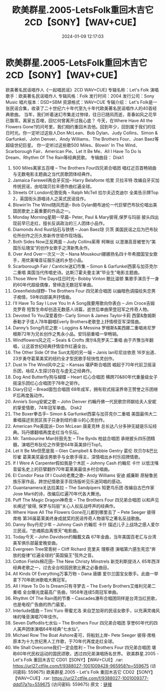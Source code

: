 ﻿---
title: 欧美群星.2005-LetsFolk重回木吉它2CD【SONY】【WAV+CUE】
date: 2024-01-09 12:17:03
categories: 古典音乐、新世纪、纯音雅乐
tags: 纯音雅乐
---
# 欧美群星.2005-LetsFolk重回木吉它2CD【SONY】【WAV+CUE】

欧美著名民谣唱作人《一起唱民谣》2CD WAV+CUE]
专辑名称：Let's Folk
演唱歌手：欧美著名民谣唱作人
专辑风格：Folk
发行时间：2004
发行公司：Sony Music
唱片版本：DSD+SBM
资源格式：WAV+CUE
专辑介绍：
Let's Folk是一张民谣合集，收录了二十世纪六十年代至九十年代欧美著名民谣唱作人的40首经典歌曲。
当年，我们听着迷幻市集走过惨绿，往日已随风而逝，青春如风之花早已飘零。离家五百哩，回忆何曾离开过我心底？ 今天，在Where
Have All the Flowers
Gone?的问号里，我们相约重回木吉他。回到年少，回到属于我们的往日时光。你一定听过这些人Don McLean、Bob
Dylan、Judy Collins、Simon & Garfunkel、John Denver、Andy
Williams、The Brothers Four、Joan Baez等超级世纪巨星。 你一定听过这些歌500
Miles、Blowin' In The Wind、Scarborough Fair、American Pie、Let It Be
Me、All I Have To Do Is Dream、Rhythm Of The Rain等经典民歌。
专辑曲目：
Disk1
1. 500 Miles离家五百哩 – The Brothers Four四兄弟合唱团
唱红近百首畅销曲与无数电影主题曲之当代民歌团体经典作。
2. Jamaica Farewell再会牙买加– Harry Belafonte 哈里 贝拉丰特
改编自牙买加传统民谣，由哈瑞贝拉丰德作曲红遍全球。
3. Streets Of London伦敦街角 – Ralph McTell 拉尔夫迈克迪尔 全美告示牌Top
2，英国街头游唱诗人之英式民谣佳作。
4. Blowin’In The Wind随风而逝– Bob
Dylan鲍布迪伦一代巨擘巴布狄伦唱出美国民歌史上最重要的作品之一。
5. Monday Morning星期一早晨– Peter, Paul & Mary彼得,保罗与玛丽
披头四出现前早已走红，擅长反讽政治的三人团体小品作。
6. Diamonds And Rust钻石与铁锈 – Joan Baez琼 贝茨
美国民谣之后为巴布狄伦所创作之历久弥新传世钜作现场版。
7. Both Sides Now正反两面 – Judy Collins茱蒂 柯琳丝
以澄澈高音被誉为“美国乐坛瑰宝”的创作女歌手之清新隽永作。
8. Over And Over一次又一次 – Nana
Mouskouri娜娜扬名四十年希腊国宝女歌手，用优美嗓音征服乐迷的乡愁小品。
9. Scarborough Fair / Canticle迷幻市集 – Simon &
Garfunkel西蒙与加芬克尔二重唱 美国当代传唱史诗。达斯汀霍夫曼主演“毕业生”电影主题曲。
10. Those Were The Days往日时光– Bobby Vinton 鲍比温顿
集歌手演员于一身的60年代超级偶像，曾缔造无数冠军单曲。
11. Greenfields绿野– The Brothers Four 四兄弟合唱团
以幽暗色调描绘失恋男子痴情，59年四部美声抒情曲。
12. I’ll Have To Say I Love You In A Song我要用歌向你表白 – Jim Croce吉姆
克罗奇 短暂生命却创造无数感人诗篇，逝世后单曲荣登冠军之传奇人物。
13. Devoted To You深爱着你– Carly Simon & James Taylor卡莉
西蒙&詹姆斯泰勒才子佳人78年翻唱Everly Brothers老歌登上抒情榜亚军深情曲。
14. Danny’s Song丹尼之歌 – Loggins & Messina
罗根斯&美西娜二重唱肯尼罗根斯72年为兄长创作之隽永小品。安玛丽重唱一举畅销。
15. Windflowers风之花 – Seals & Crofts 席尔&克罗夫二重唱
由于齐豫当年翻唱，让这首世纪经典抒情佳作红遍全台。
16. The Other Side Of the Sun太阳的另一端 – Janis Ian珍尼丝依恩
16岁出道、23岁勇夺葛莱美奖的纽约全才型民歌手轻快性灵创作。
17. Dust In The Wind风中之尘 – Kansas 堪萨斯合唱团
崛起于70年代前卫摇滚乐团，咏叹人生探讨存在与虚无之经典作。
18. Dog And Butterfly狗与蝴蝶 – Heart 红心合唱团
横跨70&80年代重量级女子摇滚乐团红心合唱团于78年之钜作。
19. Diary日记 – Bread面包合唱团 68年成军，拥有软式摇滚界帝王赞誉之乐团继IF后再度轰动作。
20. Annie’s Song安妮之歌 – John Denver
约翰丹佛一代民歌宗师献给夫人安妮的挚爱情歌，74年冠军单曲。
Disk2
1. The Boxer拳击手– Simon & Garfunkel西蒙与加芬克尔二重唱
美国最伟大二重唱描述贫民区孩子只身到纽约奋斗的心灵创作。
2. American Pie美国派– Don McLean 唐麦克林
总长达八分多钟无疑是乐坛经典。玛丹娜翻唱再度走红当今乐坛。
3. Mr. Tambourine Man铃鼓先生 – The Byrds 柏兹合唱团
承继披头四乐团精髓，演唱巴布狄伦之作荣登64年英美排行Top1。
4. Let It Be Me但愿是我 – Glen Campbell & Bobbie Gentry 葛伦
坎贝尔&巴比 珍崔 葛莱美奖最佳男歌手与女歌手得主，深情唱出乡村乐招牌情歌。
5. If I Were A Carpenter假如我是个木匠 – Johnny Cash 约翰尼 卡什
以低沈嗓音留名史上的巨擘翻作70年葛莱美最佳乡村合唱曲。
6. El Condor Pasa (If I Could)老鹰之歌– Andy Williams 安迪 威廉斯
原秘鲁民族乐家作品，跨世纪情歌圣手现场版听见乐迷同唱的感动。
7. Guantanamera关达拉美拉 – The Sandpipers 知更鸟乐团 改编自古巴作家Jose
Marti的诗，改编后红遍70年代各大舞池。
8. Puff The Magic Dragon神奇龙 – The Brothers Four 四兄弟合唱团
以和声见长阐述“彼得, 保罗与玛丽”关心人权反战呼声的经典作。
9. Where Have All The Flowers Gone花儿都到哪里去了 – Pete Seeger 彼得 席格
第36届葛莱美终身成就奖的民谣传奇人物谱写之著名反战歌曲。
10. Danny Boy丹尼少年 – Johnny Cash 约翰尼 卡什
描述儿子上战场之感人爱尔兰民谣。“忠魂鹃血离恨天”电影曲。
11. Today今天 – John Davidson约翰戴文森 67年金曲，当年美国百老汇与台湾美军俱乐部最爱晚安曲。
12. Evergreen Tree常青树 – Cliff Richard 克里夫 理察德
演唱第六感生死恋“奔放的旋律”红遍全球的"英国猫王"弦外之音。
13. Cotton Fields棉花田– The New Christy Minstrels 新克利斯提诗人
65年西洋经典老歌之一，过去全台校园民歌比赛之必备曲目。
14. All Kinds Of Everything万事万物 – Dana 唐娜
爱尔兰国宝女歌手。此曲一举拿下70年欧洲歌唱大赛冠军。
15. All I Have To Do Is Dream只有寻梦去 – The Everly Brothers艾维利兄弟二重唱
全台曝光度最高广告曲，1958年连续5周冠军单曲。
16. Rhythm Of The Rain雨的节奏 –
Cascades瀑布合唱团同样是台湾当红民歌，也是电视广告曲的热门最爱。
17. Interlude插曲 – Timi Yuro 蒂蜜尤洛
来自芝加哥的民谣女歌手，以充满灵魂风味的嗓音演唱70年佳作。
18. Seven Daffodils七水仙 – The Brothers Four 四兄弟合唱团
享誉60年代的四人美声团体演唱64年经典“七水仙”。
19. Michael Row The Boat Ashore麦可，将船划上岸– Pete Seeger 彼得·席格
原本为十九世纪黑人工作歌，于70年代再度走红全球。
20. We Shall Overcome我们一定会胜利 – The Brothers Four 四兄弟合唱团
堪称60年代民权运动的国民颂歌，透过四兄弟演唱扬名世界。
欧美群星.2005 - Let's Folk 重回木吉它 CD01【SONY】【WAV+CUE】.rar: https://url27.ctfile.com/f/9388027-1001009428-965958?p=559675
(访问密码: 559675)
欧美群星.2005 - Let's Folk 重回木吉它 CD02【SONY】【WAV+CUE】.rar: https://url27.ctfile.com/f/9388027-1001009377-ddd17a?p=559675
(访问密码: 559675)
原文：[链接](https://blog.sina.com.cn/s/blog_1647c7e760103145h.html)